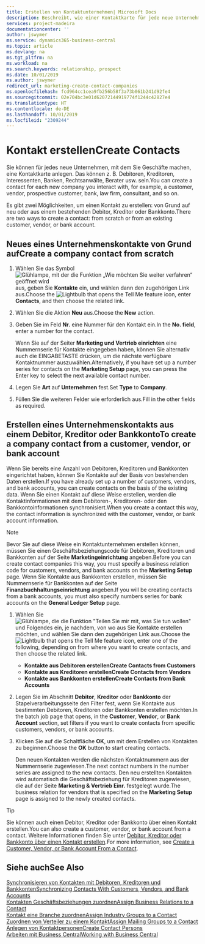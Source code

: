 ```yaml
---
title: Erstellen von Kontaktunternehmen| Microsoft Docs
description: Beschreibt, wie einer Kontaktkarte für jede neue Unternehmung oder potentielle neuen Unternehmung erstellt wird, mit dem Sie eine Geschäftsbeziehung haben.
services: project-madeira
documentationcenter: ''
author: jswymer
ms.service: dynamics365-business-central
ms.topic: article
ms.devlang: na
ms.tgt_pltfrm: na
ms.workload: na
ms.search.keywords: relationship, prospect
ms.date: 10/01/2019
ms.author: jswymer
redirect_url: marketing-create-contact-companies
ms.openlocfilehash: fcd964cc1cea9fb256b58f3a73b061b241d92fe4
ms.sourcegitcommit: 02e704bc3e01d62072144919774f1244c42827e4
ms.translationtype: HT
ms.contentlocale: de-DE
ms.lasthandoff: 10/01/2019
ms.locfileid: "2309244"
---
```

# <a name="create-contacts"></a><span data-ttu-id="0bfc3-103">Kontakt erstellen</span><span class="sxs-lookup"><span data-stu-id="0bfc3-103">Create Contacts</span></span>
<span data-ttu-id="0bfc3-104">Sie können für jedes neue Unternehmen, mit dem Sie Geschäfte machen, eine Kontaktkarte anlegen. Das können z. B. Debitoren, Kreditoren, Interessenten, Banken, Rechtsanwälte, Berater usw. sein.</span><span class="sxs-lookup"><span data-stu-id="0bfc3-104">You can create a contact for each new company you interact with, for example, a customer, vendor, prospective customer, bank, law firm, consultant, and so on.</span></span>

<span data-ttu-id="0bfc3-105">Es gibt zwei Möglichkeiten, um einen Kontakt zu erstellen: von Grund auf neu oder aus einem bestehenden Debitor, Kreditor oder Bankkonto.</span><span class="sxs-lookup"><span data-stu-id="0bfc3-105">There are two ways to create a contact: from scratch or from an existing customer, vendor, or bank account.</span></span>

## <a name="create-a-company-contact-from-scratch"></a><span data-ttu-id="0bfc3-106">Neues eines Unternehmenskontakte von Grund auf</span><span class="sxs-lookup"><span data-stu-id="0bfc3-106">Create a company contact from scratch</span></span>
1. <span data-ttu-id="0bfc3-107">Wählen Sie das Symbol ![Glühlampe, mit der die Funktion „Wie möchten Sie weiter verfahren“ geöffnet wird](media/ui-search/search_small.png "Wie möchten Sie weiter verfahren?") aus, geben Sie **Kontakte** ein, und wählen dann den zugehörigen Link aus.</span><span class="sxs-lookup"><span data-stu-id="0bfc3-107">Choose the ![Lightbulb that opens the Tell Me feature](media/ui-search/search_small.png "Tell me what you want to do") icon, enter **Contacts**, and then choose the related link.</span></span>
2. <span data-ttu-id="0bfc3-108">Wählen Sie die Aktion **Neu** aus.</span><span class="sxs-lookup"><span data-stu-id="0bfc3-108">Choose the **New** action.</span></span>
3. <span data-ttu-id="0bfc3-109">Geben Sie im Feld **Nr.** eine Nummer für den Kontakt ein.</span><span class="sxs-lookup"><span data-stu-id="0bfc3-109">In the **No. field**, enter a number for the contact.</span></span>

    <span data-ttu-id="0bfc3-110">Wenn Sie auf der Seiter **Marketing und Vertrieb einrichten** eine Nummernserie für Kontakte eingegeben haben, können Sie alternativ auch die EINGABETASTE drücken, um die nächste verfügbare Kontaktnummer auszuwählen.</span><span class="sxs-lookup"><span data-stu-id="0bfc3-110">Alternatively, if you have set up a number series for contacts on the **Marketing Setup** page, you can press the Enter key to select the next available contact number.</span></span>  
4. <span data-ttu-id="0bfc3-111">Legen Sie **Art** auf **Unternehmen** fest.</span><span class="sxs-lookup"><span data-stu-id="0bfc3-111">Set **Type** to **Company**.</span></span>
5. <span data-ttu-id="0bfc3-112">Füllen Sie die weiteren Felder wie erforderlich aus.</span><span class="sxs-lookup"><span data-stu-id="0bfc3-112">Fill in the other fields as required.</span></span>

## <a name="to-create-a-company-contact-from-a-customer-vendor-or-bank-account"></a><span data-ttu-id="0bfc3-113">Erstellen eines Unternehmenskontakts aus einem Debitor, Kreditor oder Bankkonto</span><span class="sxs-lookup"><span data-stu-id="0bfc3-113">To create a company contact from a customer, vendor, or bank account</span></span>
<span data-ttu-id="0bfc3-114">Wenn Sie bereits eine Anzahl von Debitoren, Kreditoren und Bankkonten eingerichtet haben, können Sie Kontakte auf der Basis von bestehenden Daten erstellen.</span><span class="sxs-lookup"><span data-stu-id="0bfc3-114">If you have already set up a number of customers, vendors, and bank accounts, you can create contacts on the basis of the existing data.</span></span> <span data-ttu-id="0bfc3-115">Wenn Sie einen Kontakt auf diese Weise erstellen, werden die Kontaktinformationen mit dem Debitoren-, Kreditoren- oder den Bankkontoinformationen synchronisiert.</span><span class="sxs-lookup"><span data-stu-id="0bfc3-115">When you create a contact this way, the contact information is synchronized with the customer, vendor, or bank account information.</span></span>

> [!NOTE]  
>   <span data-ttu-id="0bfc3-116">Bevor Sie auf diese Weise ein Kontaktunternehmen erstellen können, müssen Sie einen Geschäftsbeziehungscode für Debitoren, Kreditoren und Bankkonten auf der Seite **Marketingeinrichtung** angeben.</span><span class="sxs-lookup"><span data-stu-id="0bfc3-116">Before you can create contact companies this way, you must specify a business relation code for customers, vendors, and bank accounts on the **Marketing Setup** page.</span></span> <span data-ttu-id="0bfc3-117">Wenn Sie Kontakte aus Bankkonten erstellen, müssen Sie Nummernserie für Bankkonten auf der Seite **Finanzbuchhaltungseinrichtung** angeben.</span><span class="sxs-lookup"><span data-stu-id="0bfc3-117">If you will be creating contacts from a bank accounts, you must also specify numbers series for bank accounts on the **General Ledger Setup** page.</span></span>

1. <span data-ttu-id="0bfc3-118">Wählen Sie ![Glühlampe, die die Funktion "Teilen Sie mir mit, was Sie tun wollen"](media/ui-search/search_small.png "\"Teilen Sie mir mit, was Sie tun wollen\"") und Folgendes ein, je nachdem, von wo aus Sie Kontakte erstellen möchten, und wählen Sie dann den zugehörigen Link aus.</span><span class="sxs-lookup"><span data-stu-id="0bfc3-118">Choose the ![Lightbulb that opens the Tell Me feature](media/ui-search/search_small.png "Tell me what you want to do") icon, enter one of the following, depending on from where you want to create contacts, and then choose the related link.</span></span>
   * <span data-ttu-id="0bfc3-119">**Kontakte aus Debitoren erstellen**</span><span class="sxs-lookup"><span data-stu-id="0bfc3-119">**Create Contacts from Customers**</span></span>
   * <span data-ttu-id="0bfc3-120">**Kontakte aus Kreditoren erstellen**</span><span class="sxs-lookup"><span data-stu-id="0bfc3-120">**Create Contacts from Vendors**</span></span>
   * <span data-ttu-id="0bfc3-121">**Kontakte aus Bankkonten erstellen**</span><span class="sxs-lookup"><span data-stu-id="0bfc3-121">**Create Contacts from Bank Accounts**</span></span>
2. <span data-ttu-id="0bfc3-122">Legen Sie im Abschnitt **Debitor**, **Kreditor** oder **Bankkonto** der Stapelverarbeitungsseite den Filter fest, wenn Sie Kontakte aus bestimmten Debitoren, Kreditoren oder Bankkonten erstellen möchten.</span><span class="sxs-lookup"><span data-stu-id="0bfc3-122">In the batch job page that opens, in the **Customer**, **Vendor**, or **Bank Account** section, set filters if you want to create contacts from specific customers, vendors, or bank accounts.</span></span>
3. <span data-ttu-id="0bfc3-123">Klicken Sie auf die Schaltfläche **OK**, um mit dem Erstellen von Kontakten zu beginnen.</span><span class="sxs-lookup"><span data-stu-id="0bfc3-123">Choose the **OK** button to start creating contacts.</span></span>

    <span data-ttu-id="0bfc3-124">Den neuen Kontakten werden die nächsten Kontaktnummern aus der Nummernserie zugewiesen.</span><span class="sxs-lookup"><span data-stu-id="0bfc3-124">The next contact numbers in the number series are assigned to the new contacts.</span></span> <span data-ttu-id="0bfc3-125">Den neu erstellten Kontakten wird automatisch die Geschäftsbeziehung für Kreditoren zugewiesen, die auf der Seite **Marketing & Vertrieb Einr.** festgelegt wurde.</span><span class="sxs-lookup"><span data-stu-id="0bfc3-125">The business relation for vendors that is specified on the **Marketing Setup** page is assigned to the newly created contacts.</span></span>

> [!TIP]  
>   <span data-ttu-id="0bfc3-126">Sie können auch einen Debitor, Kreditor oder Bankkonto über einen Kontakt erstellen.</span><span class="sxs-lookup"><span data-stu-id="0bfc3-126">You can also create a customer, vendor, or bank account from a contact.</span></span> <span data-ttu-id="0bfc3-127">Weitere Informationen finden Sie unter [Debitor, Kreditor oder Bankkonto über einen Kontakt erstellen](marketing-how-create-contacts-new-customers-vendors-bank-accounts.md).</span><span class="sxs-lookup"><span data-stu-id="0bfc3-127">For more information, see [Create a Customer, Vendor, or Bank Account From a Contact](marketing-how-create-contacts-new-customers-vendors-bank-accounts.md).</span></span>

## <a name="see-also"></a><span data-ttu-id="0bfc3-128">Siehe auch</span><span class="sxs-lookup"><span data-stu-id="0bfc3-128">See Also</span></span>
[<span data-ttu-id="0bfc3-129">Synchronisieren von Kontakten mit Debitoren, Kreditoren und Bankkonten</span><span class="sxs-lookup"><span data-stu-id="0bfc3-129">Synchronizing Contacts With Customers, Vendors, and Bank Accounts</span></span>](marketing-synchronize-contacts-customers-vendors-bank-accounts.md)  
[<span data-ttu-id="0bfc3-130">Kontakten Geschäftsbeziehungen zuordnen</span><span class="sxs-lookup"><span data-stu-id="0bfc3-130">Assign Business Relations to a Contact</span></span>](marketing-business-relations.md#AssignBusRelContact)  
[<span data-ttu-id="0bfc3-131">Kontakt eine Branche zuordnen</span><span class="sxs-lookup"><span data-stu-id="0bfc3-131">Assign Industry Groups to a Contact</span></span>](marketing-industry-groups.md#AssignIndustryGroupContact)  
[<span data-ttu-id="0bfc3-132">Zuordnen von Verteiler zu einem Kontakt</span><span class="sxs-lookup"><span data-stu-id="0bfc3-132">Assign Mailing Groups to a Contact</span></span>](marketing-mailing-groups.md#AssignMailGroupContact)  
[<span data-ttu-id="0bfc3-133">Anlegen von Kontaktpersonen</span><span class="sxs-lookup"><span data-stu-id="0bfc3-133">Create Contact Persons</span></span>](marketing-create-contact-persons.md)  
[<span data-ttu-id="0bfc3-134">Arbeiten mit  Business Central</span><span class="sxs-lookup"><span data-stu-id="0bfc3-134">Working with Business Central</span></span>](ui-work-product.md)

